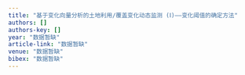 ```yaml
---
title: "基于变化向量分析的土地利用/覆盖变化动态监测 (Ⅰ)——变化阈值的确定方法"
authors: []
authors-key: []
year: "数据暂缺"
article-link: "数据暂缺"
venue: "数据暂缺"
bibex: "数据暂缺"
---
```


